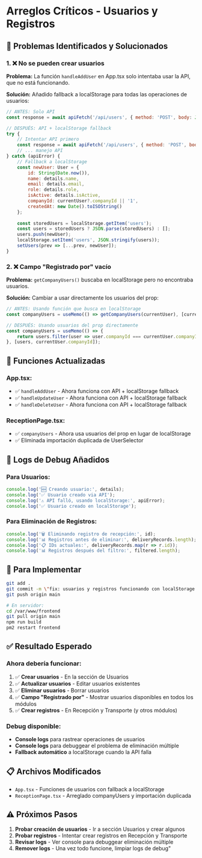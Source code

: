 # Arreglos Críticos - Usuarios y Registros

## 🚨 **Problemas Identificados y Solucionados**

### 1. **❌ No se pueden crear usuarios**
**Problema:** La función `handleAddUser` en App.tsx solo intentaba usar la API, que no está funcionando.

**Solución:** Añadido fallback a localStorage para todas las operaciones de usuarios:

```javascript
// ANTES: Solo API
const response = await apiFetch('/api/users', { method: 'POST', body: JSON.stringify(details) });

// DESPUÉS: API + localStorage fallback
try {
    // Intentar API primero
    const response = await apiFetch('/api/users', { method: 'POST', body: JSON.stringify(details) });
    // ... manejo API
} catch (apiError) {
    // Fallback a localStorage
    const newUser: User = {
        id: String(Date.now()),
        name: details.name,
        email: details.email,
        role: details.role,
        isActive: details.isActive,
        companyId: currentUser?.companyId || '1',
        createdAt: new Date().toISOString()
    };
    
    const storedUsers = localStorage.getItem('users');
    const users = storedUsers ? JSON.parse(storedUsers) : [];
    users.push(newUser);
    localStorage.setItem('users', JSON.stringify(users));
    setUsers(prev => [...prev, newUser]);
}
```

### 2. **❌ Campo \"Registrado por\" vacío**
**Problema:** `getCompanyUsers()` buscaba en localStorage pero no encontraba usuarios.

**Solución:** Cambiar a usar directamente los usuarios del prop:

```javascript
// ANTES: Usando función que busca en localStorage
const companyUsers = useMemo(() => getCompanyUsers(currentUser), [currentUser]);

// DESPUÉS: Usando usuarios del prop directamente
const companyUsers = useMemo(() => {
    return users.filter(user => user.companyId === currentUser.companyId && user.isActive);
}, [users, currentUser.companyId]);
```

## 🔧 **Funciones Actualizadas**

### **App.tsx:**
- ✅ `handleAddUser` - Ahora funciona con API + localStorage fallback
- ✅ `handleUpdateUser` - Ahora funciona con API + localStorage fallback  
- ✅ `handleDeleteUser` - Ahora funciona con API + localStorage fallback

### **ReceptionPage.tsx:**
- ✅ `companyUsers` - Ahora usa usuarios del prop en lugar de localStorage
- ✅ Eliminada importación duplicada de UserSelector

## 🧪 **Logs de Debug Añadidos**

### **Para Usuarios:**
```javascript
console.log('🆕 Creando usuario:', details);
console.log('✅ Usuario creado via API');
console.log('⚠️ API falló, usando localStorage:', apiError);
console.log('✅ Usuario creado en localStorage');
```

### **Para Eliminación de Registros:**
```javascript
console.log('🗑️ Eliminando registro de recepción:', id);
console.log('📊 Registros antes de eliminar:', deliveryRecords.length);
console.log('📋 IDs actuales:', deliveryRecords.map(r => r.id));
console.log('📊 Registros después del filtro:', filtered.length);
```

## 🚀 **Para Implementar**

```bash
git add .
git commit -m \"fix: usuarios y registros funcionando con localStorage fallback\"
git push origin main

# En servidor:
cd /var/www/frontend
git pull origin main
npm run build
pm2 restart frontend
```

## ✅ **Resultado Esperado**

### **Ahora debería funcionar:**
1. ✅ **Crear usuarios** - En la sección de Usuarios
2. ✅ **Actualizar usuarios** - Editar usuarios existentes
3. ✅ **Eliminar usuarios** - Borrar usuarios
4. ✅ **Campo \"Registrado por\"** - Mostrar usuarios disponibles en todos los módulos
5. ✅ **Crear registros** - En Recepción y Transporte (y otros módulos)

### **Debug disponible:**
- **Console logs** para rastrear operaciones de usuarios
- **Console logs** para debuggear el problema de eliminación múltiple
- **Fallback automático** a localStorage cuando la API falla

## 📋 **Archivos Modificados**
- `App.tsx` - Funciones de usuarios con fallback a localStorage
- `ReceptionPage.tsx` - Arreglado companyUsers y importación duplicada

## ⚠️ **Próximos Pasos**
1. **Probar creación de usuarios** - Ir a sección Usuarios y crear algunos
2. **Probar registros** - Intentar crear registros en Recepción y Transporte
3. **Revisar logs** - Ver console para debuggear eliminación múltiple
4. **Remover logs** - Una vez todo funcione, limpiar logs de debug"